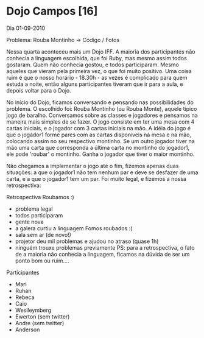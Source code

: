 Dojo Campos [16]
===============

Dia 01-09-2010

Problema: Rouba Montinho -> Código / Fotos

Nessa quarta aconteceu mais um Dojo IFF. A maioria dos participantes não conhecia a linguagem escolhida, que foi Ruby, mas mesmo assim todos gostaram. Quem não conhecia gostou, e todos participaram. Mesmo aqueles que vieram pela primeira vez, o que foi muito positivo. Uma coisa ruim é que o nosso horário - 18.30h - as vezes é complicado para quem estuda a noite, então alguns participantes tiveram que ir para a aula, e depois voltar para o Dojo.

No início do Dojo, ficamos conversando e pensando nas possibilidades do problema. O escolhido foi: Rouba Montinho (ou Rouba Monte), aquele típico jogo de baralho. Conversamos sobre as classes e jogadores e pensamos na maneira mais simples de se fazer. O jogo consiste em ter uma mesa com 4 cartas iniciais, e o jogador com 3 cartas iniciais na mão. A idéia do jogo é que o jogador1 forme pares com as cartas disponíveis na mesa e na mão, colocando assim no seu respectivo montinho. Se um outro jogador tiver na mão uma carta que corresponda a última carta no montinho do jogador1, ele pode 'roubar' o montinho. Ganha o jogador que tiver o maior montinho.

Não chegamos a implementar o jogo até o fim, fizemos apenas duas situações: a que o jogador1 não tem nenhum par e deve se desfazer de uma carta, e a que o jogador1 tem um par. Foi muito legal, e fizemos a nossa retrospectiva:

Retrospectiva
Roubamos :)
- problema legal
- todos participaram
- gente nova
- a galera curtiu a linguagem
Fomos roubados :(
- sala sem ar (de novo!)
- projetor deu mil problemas e ajudou no atraso (quase 1h)
- ninguém trouxe problemas previamente
PS: para a retrospectiva, o fato de a maioria não conhecia a linguagem, ficamos na dúvida de ser um ponto bom ou ruim....

Participantes
- Mari
- Ruhan
- Rebeca
- Caio
- Weslleymberg
- Ewerton (sem twitter)
- Andre (sem twitter)
- Anderson

